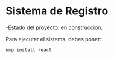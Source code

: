 <h1>Sistema de Registro</h1>
-Estado del proyecto: en construccion.

Para ejecutar el sistema, debes poner:

```nmp install react```
